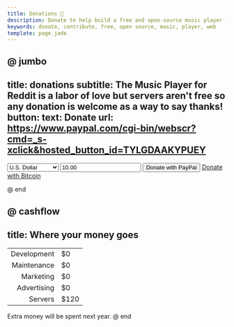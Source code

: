 ```yaml
---
title: Donations 💛
description: Donate to help build a free and open-source music player for the web.
keywords: donate, contribute, free, open source, music, player, web
template: page.jade
---
```



@ jumbo
---
title: donations
subtitle: The Music Player for Reddit is a labor of love but servers aren't free so any donation is welcome as a way to say thanks!
button:
  text: Donate
  url: https://www.paypal.com/cgi-bin/webscr?cmd=_s-xclick&hosted_button_id=TYLGDAAKYPUEY
---
<form action="https://www.paypal.com/cgi-bin/webscr" method="post">
    <input type="hidden" name="business" value="paypal@illyism.com">
    <input type="hidden" name="cmd" value="_donations">
    <input type="hidden" name="item_name" value="Music Player for Reddit">
    <input type="hidden" name="confirmation_note" value="Thank you!">
    <select name="currency_code" class="form-control">
      <option value="USD">U.S. Dollar</option>
      <option value="CAD">Canadian Dollar</option>
      <option value="EUR">Euro</option>
    </select>
    <input type="text" name="amount" value="10.00" class="form-control">
    <button type="submit">Donate with PayPal</button>
    <a href="http://illyism.tip.me" class="button">Donate with Bitcoin</a>
</form>
@ end

@ cashflow
---
title: Where your money goes
---
|||
|-:|:-|
|Development|$0|
|Maintenance|$0|
|Marketing|$0|
|Advertising|$0|
|Servers|$120|


Extra money will be spent next year.
@ end
